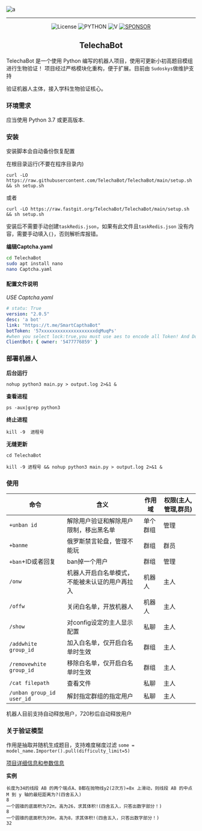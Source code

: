 ![a](https://s1.328888.xyz/2022/08/24/wlGew.png)

------------------------------------
<p align="center">
  <img alt="License" src="https://img.shields.io/badge/LICENSE-Mit-ff69b4">
  <img src="https://img.shields.io/badge/USE-python-green" alt="PYTHON" >
  <img src="https://img.shields.io/github/v/release/TelechaBot/TelechaBot?style=plastic" alt="V" >
  <a href="https://dun.mianbaoduo.com/@Sky0717"><img src="https://img.shields.io/badge/Become-sponsor-DB94A2" alt="SPONSOR"></a>
</p>

<h2 align="center">TelechaBot</h2>

TelechaBot 是一个使用 Python 编写的机器人项目，使用可更新小初高题目模组进行生物验证！
项目经过严格模块化重构，便于扩展。目前由 `Sudoskys`做维护支持

验证机器人主体，接入学科生物验证核心。

### 环境需求

应当使用 Python 3.7 或更高版本.

### 安装

安装脚本会自动备份恢复配置

在根目录运行(不要在程序目录内)

```
curl -LO https://raw.githubusercontent.com/TelechaBot/TelechaBot/main/setup.sh && sh setup.sh

```

或者

```
curl -LO https://raw.fastgit.org/TelechaBot/TelechaBot/main/setup.sh && sh setup.sh
```

安装后不需要手动创建``taskRedis.json``，如果有此文件且``taskRedis.json`` 没有内容，需要手动填入`{}`，否则解析库报错。

**编辑Captcha.yaml**

```bash
cd TelechaBot
sudo apt install nano
nano Captcha.yaml
```

#### 配置文件说明

*USE Captcha.yaml*

```yaml
# statu: True
version: "2.0.5"
desc: 'a bot'
link: "https://t.me/SmartCapthaBot"
botToken: '57xxxxxxxxxxxxxxxxxxxxdqMuqPs'
#when you select lock:true,you must use aes to encode all Token! And Dont push your token to github directly.
ClientBot: { owner: '5477776859' }
```

### 部署机器人

**后台运行**

```shell
nohup python3 main.py > output.log 2>&1 &
```

**查看进程**

```
ps -aux|grep python3
```

**终止进程**

```
kill -9  进程号
```

**无缝更新**

```shell
cd TelechaBot
```

```shell
kill -9 进程号 && nohup python3 main.py > output.log 2>&1 &
```

### 使用

| 命令                       | 含义                      | 作用域        | 权限(主人,管理,群员) |
|--------------------------|-------------------------|------------|--------------|
| `+unban id`              | 解除用户验证和解除用户限制，移出黑名单     | 单个群组       | 管理           |
| `+banme`                 | 俄罗斯禁言轮盘，管理不能玩           | 群组         | 群员           |
| `+ban`+ID或者回复            | ban掉一个用户                | 群组         | 管理           |
| `/onw`                   | 机器人开启白名单模式，不能被未认证的用户再拉入 | 机器人        | 主人           |
| `/offw`                  | 关闭白名单，开放机器人             | 机器人        | 主人           |
| `/show`                  | 对config设定的主人显示配置        | 私聊         | 主人           |
| `/addwhite group_id`     | 加入白名单，仅开启白名单时生效         | 群组 | 主人           |
| `/removewhite group_id`  | 移除白名单，仅开启白名单时生效         | 群组 | 主人           |
| `/cat filepath`          | 查看文件                    | 私聊         | 主人           |
| `/unban group_id user_id` | 解封指定群组的指定用户             | 私聊         | 主人           |

机器人目前支持自动释放用户，720秒后自动释放用户

### 关于验证模型

作用是抽取并随机生成题目，支持难度梯度过滤
`some = model_name.Importer().pull(difficulty_limit=5)`

[项目详细信息和参数信息](https://github.com/TelechaBot/CaptchCore)

**实例**

```
长度为34的线段 AB 的两个端点A、B都在抛物线y2(2次方)=8x 上滑动，则线段 AB 的中点 M 到 y 轴的最短距离为?(四舍五入)
8
一个圆锥的底面积为72π，高为26，求其体积!(四舍五入，只答出数字部分！)
8
一个圆锥的底面积为39π，高为8，求其体积!(四舍五入，只答出数字部分！)
32
```
